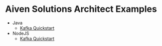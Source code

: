 # Aiven Solutions Architect Examples

- Java
  - [Kafka Quickstart](https://github.com/davidespo/aiven-sa-examples/tree/master/java/quickstart-kafka)
- NodeJS
  - [Kafka Quickstart](https://github.com/davidespo/aiven-sa-examples/tree/master/nodejs/quickstart-kafka)
